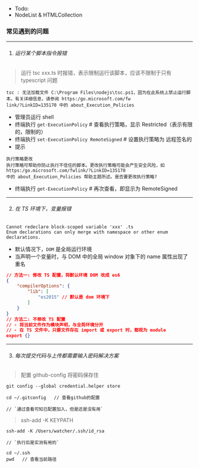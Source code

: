 - Todo:
- NodeList & HTMLCollection

### 常见遇到的问题

------

1. ###### 运行某个脚本指令报错

> 运行 tsc xxx.ts 时报错，表示限制运行该脚本，应该不限制于只有 typescript 问题

```shell
tsc : 无法加载文件 C:\Program Files\nodejs\tsc.ps1，因为在此系统上禁止运行脚本。有关详细信息，请参阅 https:/go.microsoft.com/fw 
link/?LinkID=135170 中的 about_Execution_Policies
```

- 管理员运行 shell
- 终端执行 `get-ExecutionPolicy`   # 查看执行策略，显示 Restricted（表示有限的，限制的）
- 终端执行 `set-ExecutionPolicy RemoteSigned`  # 设置执行策略为 远程签名的
- 提示 
```shell
执行策略更改
执行策略可帮助你防止执行不信任的脚本。更改执行策略可能会产生安全风险，如 https:/go.microsoft.com/fwlink/?LinkID=135170
中的 about_Execution_Policies 帮助主题所述。是否要更改执行策略?
```
- 终端执行 `get-ExecutionPolicy`   # 再次查看，即显示为 RemoteSigned

------

2. ###### 在 TS 环境下，变量报错

```shell
Cannot redeclare block-scoped variable 'xxx' .ts
Enum declarations can only merge with namespace or other enum declarations.
```

- 默认情况下，`DOM` 是全局运行环境
- 当声明一个变量时，与 DOM 中的全局 window 对象下的 name 属性出现了重名
```json
// 方法一: 修改 TS 配置，将默认环境 DOM 改成 es6
{
    "compilerOptions": {
        "lib": [
            "es2015" // 默认是 dom 环境下
        ]
    }
}
// 方法二: 不修改 TS 配置
// - 将当前文件作为模块声明，与全局环境分开
// - 在 TS 文件中，只要文件存在 import 或 export 时，都视为 module
export {}
```

------

3. ###### 每次提交代码与上传都需要输入密码解决方案

> 配置 github-config 将密码保存住

```shell
git config --global credential.helper store
```

```shell
cd ~/.gitconfig   // 查看github的配置

// `通过查看可知已配置加入，但是还是没有用`
```

> ssh-add -K KEYPATH

```shell
ssh-add -K /Users/watcher/.ssh/id_rsa
```

```shell
// `执行后是实测有用的`

cd ~/.ssh
pwd   // 查看当前路径
```

